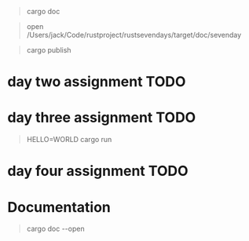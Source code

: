> cargo doc

> open /Users/jack/Code/rustproject/rustsevendays/target/doc/sevenday

> cargo publish

# day two assignment TODO
# day three assignment TODO

> HELLO=WORLD cargo run
# day four assignment TODO

# Documentation

> cargo doc --open